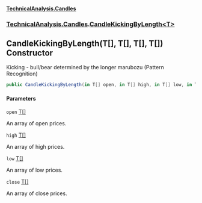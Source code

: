 #### [TechnicalAnalysis\.Candles](Atypical.TechnicalAnalysis.Candles.md 'Atypical\.TechnicalAnalysis\.Candles')
### [TechnicalAnalysis\.Candles](Atypical.TechnicalAnalysis.Candles.md#TechnicalAnalysis.Candles 'TechnicalAnalysis\.Candles').[CandleKickingByLength&lt;T&gt;](CandleKickingByLength_T_.md 'TechnicalAnalysis\.Candles\.CandleKickingByLength\<T\>')

## CandleKickingByLength\(T\[\], T\[\], T\[\], T\[\]\) Constructor

Kicking \- bull/bear determined by the longer marubozu \(Pattern Recognition\)

```csharp
public CandleKickingByLength(in T[] open, in T[] high, in T[] low, in T[] close);
```
#### Parameters

<a name='TechnicalAnalysis.Candles.CandleKickingByLength_T_.CandleKickingByLength(T[],T[],T[],T[]).open'></a>

`open` [T](CandleKickingByLength_T_.md#TechnicalAnalysis.Candles.CandleKickingByLength_T_.T 'TechnicalAnalysis\.Candles\.CandleKickingByLength\<T\>\.T')[\[\]](https://docs.microsoft.com/en-us/dotnet/api/System.Array 'System\.Array')

An array of open prices\.

<a name='TechnicalAnalysis.Candles.CandleKickingByLength_T_.CandleKickingByLength(T[],T[],T[],T[]).high'></a>

`high` [T](CandleKickingByLength_T_.md#TechnicalAnalysis.Candles.CandleKickingByLength_T_.T 'TechnicalAnalysis\.Candles\.CandleKickingByLength\<T\>\.T')[\[\]](https://docs.microsoft.com/en-us/dotnet/api/System.Array 'System\.Array')

An array of high prices\.

<a name='TechnicalAnalysis.Candles.CandleKickingByLength_T_.CandleKickingByLength(T[],T[],T[],T[]).low'></a>

`low` [T](CandleKickingByLength_T_.md#TechnicalAnalysis.Candles.CandleKickingByLength_T_.T 'TechnicalAnalysis\.Candles\.CandleKickingByLength\<T\>\.T')[\[\]](https://docs.microsoft.com/en-us/dotnet/api/System.Array 'System\.Array')

An array of low prices\.

<a name='TechnicalAnalysis.Candles.CandleKickingByLength_T_.CandleKickingByLength(T[],T[],T[],T[]).close'></a>

`close` [T](CandleKickingByLength_T_.md#TechnicalAnalysis.Candles.CandleKickingByLength_T_.T 'TechnicalAnalysis\.Candles\.CandleKickingByLength\<T\>\.T')[\[\]](https://docs.microsoft.com/en-us/dotnet/api/System.Array 'System\.Array')

An array of close prices\.